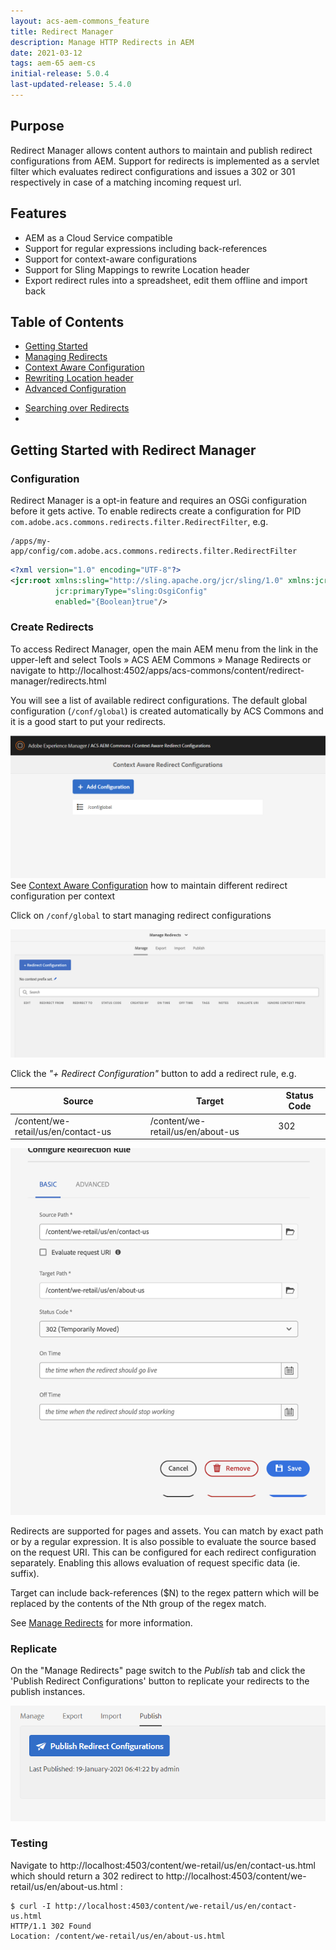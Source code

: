 ```yaml
---
layout: acs-aem-commons_feature
title: Redirect Manager
description: Manage HTTP Redirects in AEM
date: 2021-03-12
tags: aem-65 aem-cs
initial-release: 5.0.4
last-updated-release: 5.4.0
---
```


## Purpose

Redirect Manager allows content authors to  maintain and publish redirect configurations from AEM. 
Support for redirects is implemented as a servlet filter  which evaluates redirect configurations and issues a 302 or 301 
respectively in case of a matching incoming request url. 

## Features
* AEM as a Cloud Service  compatible
* Support for regular expressions including back-references
* Support for context-aware configurations
* Support for Sling Mappings to rewrite Location header
* Export redirect rules into a spreadsheet, edit them offline and import back

## Table of Contents

* [Getting Started](#getting-started-with-redirect-manager)
* [Managing Redirects](./subpages/manage.html)
* [Context Aware Configuration](./subpages/caconfig.html)
* [Rewriting Location header](./subpages/mappings.html)
* [Advanced Configuration](./subpages/advanced.html)
+ [Searching over Redirects](./subpages/search.html)
+ 
## Getting Started with Redirect Manager

### Configuration
Redirect Manager is a opt-in feature and requires an OSGi configuration before it gets active.
To enable redirects create a configuration for PID `com.adobe.acs.commons.redirects.filter.RedirectFilter`, e.g.
```text
/apps/my-app/config/com.adobe.acs.commons.redirects.filter.RedirectFilter
```
```xml
<?xml version="1.0" encoding="UTF-8"?>
<jcr:root xmlns:sling="http://sling.apache.org/jcr/sling/1.0" xmlns:jcr="http://www.jcp.org/jcr/1.0"
          jcr:primaryType="sling:OsgiConfig"
          enabled="{Boolean}true"/>
```

###  Create Redirects

To access  Redirect Manager, open the main AEM menu from the link in the upper-left and select Tools » ACS AEM Commons » Manage Redirects
or navigate to http://localhost:4502/apps/acs-commons/content/redirect-manager/redirects.html

You will see a list of available redirect configurations. The default global configuration (`/conf/global`) is created 
automatically by ACS Commons and it is a good start to put your redirects.

![/conf/global](images/conf_global.png)
See [Context Aware Configuration](./caconfig.html) how to maintain different redirect configuration per context

Click on `/conf/global` to start managing redirect configurations

![Manage Redirects](images/manage-redirects.png)

Click the _"+ Redirect Configuration"_ button to add a redirect rule, e.g. 

| Source                              | Target           | Status Code |
|-------------------------------------|-------------|-------------|
| /content/we-retail/us/en/contact-us | /content/we-retail/us/en/about-us | 302 |

![Create Redirect Configurations](images/create-rule.png)

Redirects are supported for pages and assets. You can match by exact path or by a regular expression.
It is also possible to evaluate the source based on the request URI. This can be configured for each redirect configuration separately.
Enabling this allows evaluation of request specific data (ie. suffix). 

Target can include back-references ($N) to the regex pattern which will be replaced by the contents of the Nth group of
the regex match.

See [Manage Redirects](./manage.html) for more information.

### Replicate 

On the "Manage Redirects" page switch to the *Publish* tab and click the 'Publish Redirect Configurations' button 
to replicate your redirects to the publish instances.

![Publish Configurations](images/publish.png)

### Testing 

Navigate to http://localhost:4503/content/we-retail/us/en/contact-us.html which should return 
a 302 redirect to http://localhost:4503/content/we-retail/us/en/about-us.html : 

```shell
$ curl -I http://localhost:4503/content/we-retail/us/en/contact-us.html
HTTP/1.1 302 Found
Location: /content/we-retail/us/en/about-us.html
```

 
